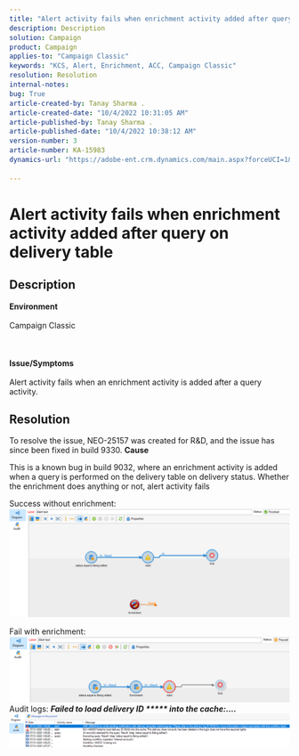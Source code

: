 ```yaml
---
title: "Alert activity fails when enrichment activity added after query on delivery table"
description: Description
solution: Campaign
product: Campaign
applies-to: "Campaign Classic"
keywords: "KCS, Alert, Enrichment, ACC, Campaign Classic"
resolution: Resolution
internal-notes: 
bug: True
article-created-by: Tanay Sharma .
article-created-date: "10/4/2022 10:31:05 AM"
article-published-by: Tanay Sharma .
article-published-date: "10/4/2022 10:38:12 AM"
version-number: 3
article-number: KA-15983
dynamics-url: "https://adobe-ent.crm.dynamics.com/main.aspx?forceUCI=1&pagetype=entityrecord&etn=knowledgearticle&id=cccb6ba2-cf43-ed11-bba2-0022480868ff"

---
```

# Alert activity fails when enrichment activity added after query on delivery table

## Description

<b>Environment</b><br><br>Campaign Classic<br><br> <br><br><b>Issue/Symptoms</b><br><br>Alert activity fails when an enrichment activity is added after a query activity. <br>

## Resolution


To resolve the issue, NEO-25157 was created for R&D, and the issue has since been fixed in build 9330.
<b>Cause</b>


This is a known bug in build 9032, where an enrichment activity is added when a query<b> </b>is performed on the delivery table on delivery status. Whether the enrichment does anything or not, alert activity fails

Success without enrichment:
![](assets/ab975c07-d043-ed11-bba2-0022480868ff.png)

Fail with enrichment:
![](assets/ad975c07-d043-ed11-bba2-0022480868ff.png)
Audit logs: <b>*Failed to load delivery ID \*\*\*\*\* into the cache:....</b>*
![](assets/ac975c07-d043-ed11-bba2-0022480868ff.png)
